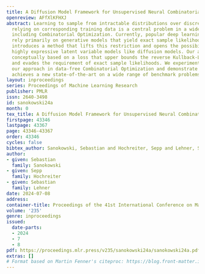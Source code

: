 ```yaml
---
title: A Diffusion Model Framework for Unsupervised Neural Combinatorial Optimization
openreview: AFfXlKFHXJ
abstract: Learning to sample from intractable distributions over discrete sets without
  relying on corresponding training data is a central problem in a wide range of fields,
  including Combinatorial Optimization. Currently, popular deep learning-based approaches
  rely primarily on generative models that yield exact sample likelihoods. This work
  introduces a method that lifts this restriction and opens the possibility to employ
  highly expressive latent variable models like diffusion models. Our approach is
  conceptually based on a loss that upper bounds the reverse Kullback-Leibler divergence
  and evades the requirement of exact sample likelihoods. We experimentally validate
  our approach in data-free Combinatorial Optimization and demonstrate that our method
  achieves a new state-of-the-art on a wide range of benchmark problems.
layout: inproceedings
series: Proceedings of Machine Learning Research
publisher: PMLR
issn: 2640-3498
id: sanokowski24a
month: 0
tex_title: A Diffusion Model Framework for Unsupervised Neural Combinatorial Optimization
firstpage: 43346
lastpage: 43367
page: 43346-43367
order: 43346
cycles: false
bibtex_author: Sanokowski, Sebastian and Hochreiter, Sepp and Lehner, Sebastian
author:
- given: Sebastian
  family: Sanokowski
- given: Sepp
  family: Hochreiter
- given: Sebastian
  family: Lehner
date: 2024-07-08
address:
container-title: Proceedings of the 41st International Conference on Machine Learning
volume: '235'
genre: inproceedings
issued:
  date-parts:
  - 2024
  - 7
  - 8
pdf: https://proceedings.mlr.press/v235/sanokowski24a/sanokowski24a.pdf
extras: []
# Format based on Martin Fenner's citeproc: https://blog.front-matter.io/posts/citeproc-yaml-for-bibliographies/
---
```

